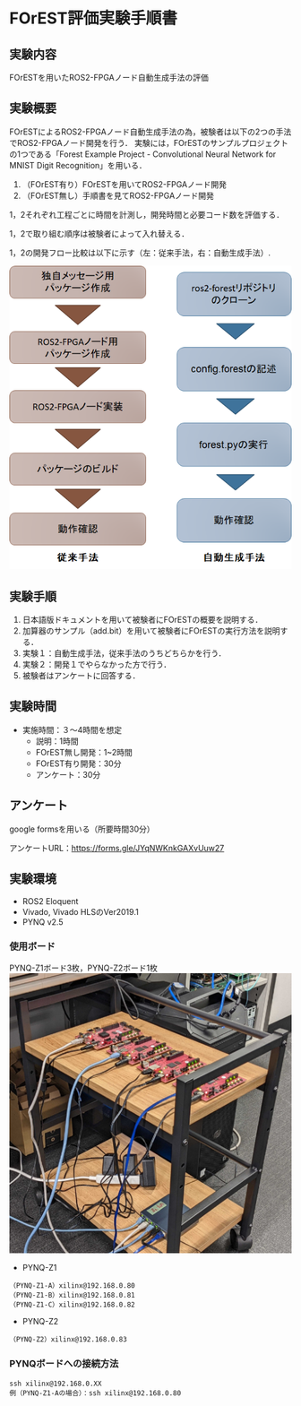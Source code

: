 # FOrEST評価実験手順書

## 実験内容
FOrESTを用いたROS2-FPGAノード自動生成手法の評価

## 実験概要
FOrESTによるROS2-FPGAノード自動生成手法の為，被験者は以下の2つの手法でROS2-FPGAノード開発を行う．
実験には，FOrESTのサンプルプロジェクトの1つである「Forest Example Project - Convolutional Neural Network for MNIST Digit Recognition」を用いる．
1. （FOrEST有り）FOrESTを用いてROS2-FPGAノード開発
2. （FOrEST無し）手順書を見てROS2-FPGAノード開発

1，2それぞれ工程ごとに時間を計測し，開発時間と必要コード数を評価する．

1，2で取り組む順序は被験者によって入れ替える．

1，2の開発フロー比較は以下に示す（左：従来手法，右：自動生成手法）.

![ROS2-FPGAノード開発のフロー比較（左：従来手法，右：自動生成手法）](forest_flow.jpeg)


## 実験手順

1. 日本語版ドキュメントを用いて被験者にFOrESTの概要を説明する．
2. 加算器のサンプル（add.bit）を用いて被験者にFOrESTの実行方法を説明する．
3. 実験１：自動生成手法，従来手法のうちどちらかを行う．
4. 実験２：開発１でやらなかった方で行う．
5. 被験者はアンケートに回答する．


## 実験時間
- 実施時間：３～4時間を想定
  - 説明：1時間
  - FOrEST無し開発：1~2時間
  - FOrEST有り開発：30分
  - アンケート：30分

## アンケート
google formsを用いる（所要時間30分）

アンケートURL：https://forms.gle/JYqNWKnkGAXvUuw27

## 実験環境

- ROS2 Eloquent
- Vivado, Vivado HLSのVer2019.1
- PYNQ v2.5

### 使用ボード
PYNQ-Z1ボード3枚，PYNQ-Z2ボード1枚
![実験に使用したPYNQボード](pynq_exp.jpg)

- PYNQ-Z1
```
（PYNQ-Z1-A）xilinx@192.168.0.80
（PYNQ-Z1-B）xilinx@192.168.0.81
（PYNQ-Z1-C）xilinx@192.168.0.82
```

- PYNQ-Z2
```
（PYNQ-Z2）xilinx@192.168.0.83
```

### PYNQボードへの接続方法
```
ssh xilinx@192.168.0.XX
例（PYNQ-Z1-Aの場合）：ssh xilinx@192.168.0.80
```




